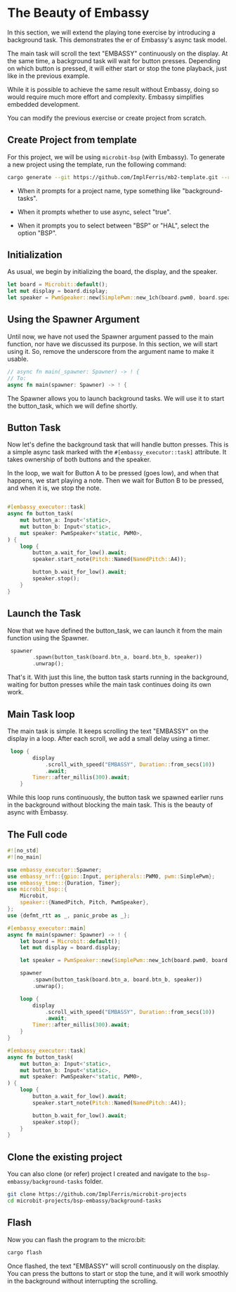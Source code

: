 # The Beauty of Embassy

In this section, we will extend the playing tone exercise by introducing a background task. This demonstrates the er of Embassy's async task model.

The main task will scroll the text "EMBASSY" continuously on the display. At the same time, a background task will wait for button presses. Depending on which button is pressed, it will either start or stop the tone playback, just like in the previous example.

While it is possible to achieve the same result without Embassy, doing so would require much more effort and complexity. Embassy simplifies embedded development.

You can modify the previous exercise or create project from scratch. 

## Create Project from template

For this project, we will be using `microbit-bsp` (with Embassy). To generate a new project using the template, run the following command:

```sh
cargo generate --git https://github.com/ImplFerris/mb2-template.git --rev 3d07b56
```

- When it prompts for a project name, type something like "background-tasks".

- When it prompts whether to use async, select "true".

- When it prompts you to select between "BSP" or "HAL", select the option "BSP".


## Initialization

As usual, we begin by initializing the board, the display, and the speaker.

```rust
let board = Microbit::default();
let mut display = board.display;
let speaker = PwmSpeaker::new(SimplePwm::new_1ch(board.pwm0, board.speaker)); // We are not marking Speaker mut here
```


## Using the Spawner Argument

Until now, we have not used the Spawner argument passed to the main function, nor have we discussed its purpose. In this section, we will start using it. So, remove the underscore from the argument name to make it usable.

```rust
// async fn main(_spawner: Spawner) -> ! {
// To:
async fn main(spawner: Spawner) -> ! {
```

The Spawner allows you to launch background tasks. We will use it to start the button_task, which we will define shortly.

## Button Task
Now let's define the background task that will handle button presses. This is a simple async task marked with the `#[embassy_executor::task]` attribute. It takes ownership of both buttons and the speaker.

In the loop, we wait for Button A to be pressed (goes low), and when that happens, we start playing a note. Then we wait for Button B to be pressed, and when it is, we stop the note.

```rust

#[embassy_executor::task]
async fn button_task(
    mut button_a: Input<'static>,
    mut button_b: Input<'static>,
    mut speaker: PwmSpeaker<'static, PWM0>,
) {
    loop {
        button_a.wait_for_low().await;
        speaker.start_note(Pitch::Named(NamedPitch::A4));

        button_b.wait_for_low().await;
        speaker.stop();
    }
}
```

## Launch the Task

Now that we have defined the button_task, we can launch it from the main function using the Spawner.
```rust
 spawner
        .spawn(button_task(board.btn_a, board.btn_b, speaker))
        .unwrap();
```
That's it. With just this line, the button task starts running in the background, waiting for button presses while the main task continues doing its own work.


## Main Task loop

The main task is simple. It keeps scrolling the text "EMBASSY" on the display in a loop. After each scroll, we add a small delay using a timer.

```rust
 loop {
        display
            .scroll_with_speed("EMBASSY", Duration::from_secs(10))
            .await;
        Timer::after_millis(300).await;
    }
```
While this loop runs continuously, the button task we spawned earlier runs in the background without blocking the main task. This is the beauty of async with Embassy.


## The Full code
```rust
#![no_std]
#![no_main]

use embassy_executor::Spawner;
use embassy_nrf::{gpio::Input, peripherals::PWM0, pwm::SimplePwm};
use embassy_time::{Duration, Timer};
use microbit_bsp::{
    Microbit,
    speaker::{NamedPitch, Pitch, PwmSpeaker},
};
use {defmt_rtt as _, panic_probe as _};

#[embassy_executor::main]
async fn main(spawner: Spawner) -> ! {
    let board = Microbit::default();
    let mut display = board.display;

    let speaker = PwmSpeaker::new(SimplePwm::new_1ch(board.pwm0, board.speaker));

    spawner
        .spawn(button_task(board.btn_a, board.btn_b, speaker))
        .unwrap();

    loop {
        display
            .scroll_with_speed("EMBASSY", Duration::from_secs(10))
            .await;
        Timer::after_millis(300).await;
    }
}

#[embassy_executor::task]
async fn button_task(
    mut button_a: Input<'static>,
    mut button_b: Input<'static>,
    mut speaker: PwmSpeaker<'static, PWM0>,
) {
    loop {
        button_a.wait_for_low().await;
        speaker.start_note(Pitch::Named(NamedPitch::A4));

        button_b.wait_for_low().await;
        speaker.stop();
    }
}
```


## Clone the existing project
You can also clone (or refer) project I created and navigate to the `bsp-embassy/background-tasks` folder.

```sh
git clone https://github.com/ImplFerris/microbit-projects
cd microbit-projects/bsp-embassy/background-tasks
```

## Flash

Now you can flash the program to the micro:bit:

```sh
cargo flash
```

Once flashed, the text "EMBASSY" will scroll continuously on the display. You can press the buttons to start or stop the tune, and it will work smoothly in the background without interrupting the scrolling.
